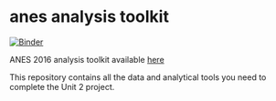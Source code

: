 # anes analysis toolkit

[![Binder](https://mybinder.org/badge_logo.svg)](https://mybinder.org/v2/gh/jbartonthomas/anes_toolkit/master?filepath=anes_2019_analysis.ipynb)

ANES 2016 analysis toolkit available [here](https://mybinder.org/v2/gh/jbartonthomas/anes_toolkit/master?filepath=anes_2016_analysis.ipynb)


This repository contains all the data and analytical tools you need to complete the Unit 2 project. 

